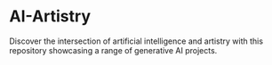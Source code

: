 # AI-Artistry
 Discover the intersection of artificial intelligence and artistry with this repository showcasing a range of generative AI projects.
